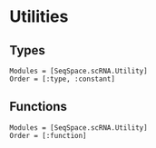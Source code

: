 # Utilities

## Types
```@autodocs
Modules = [SeqSpace.scRNA.Utility]
Order = [:type, :constant]
```

## Functions
```@autodocs
Modules = [SeqSpace.scRNA.Utility]
Order = [:function]
```
